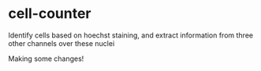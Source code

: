 # cell-counter
Identify cells based on hoechst staining, and extract information from three other channels over these nuclei

Making some changes!
